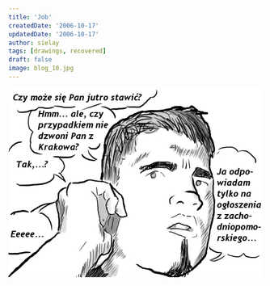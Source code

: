 ```yaml
---
title: 'Job'
createdDate: '2006-10-17'
updatedDate: '2006-10-17'
author: sielay
tags: [drawings, recovered]
draft: false
image: blog_10.jpg
---
```


![](blog_10.jpg)
